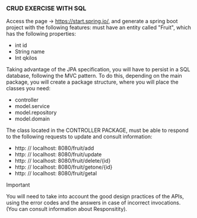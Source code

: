 ### CRUD EXERCISE WITH SQL
Access the page -> https://start.spring.io/, and generate a spring boot project with the following features:
must have an entity called "Fruit", which has the following properties:

- int id
- String name
- Int qkilos

Taking advantage of the JPA specification, you will have to persist in a SQL database, following the MVC pattern. To do this, depending on the main package, you will create a package structure, where you will place the classes you need:

- controller
- model.service
- model.repository
- model.domain

The class located in the CONTROLLER PACKAGE, must be able to respond to the following requests to update and consult information:

* http: // localhost: 8080/fruit/add
* http: // localhost: 8080/fruit/update
* http: // localhost: 8080/fruit/delete/{id}
* http: // localhost: 8080/fruit/getone/{id}
* http: // localhost: 8080/fruit/getal

Important

You will need to take into account the good design practices of the APIs, using the error codes and the answers in case of incorrect invocations. (You can consult information about Responsitity).
